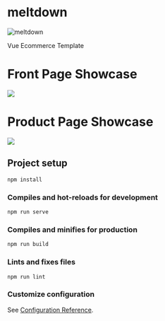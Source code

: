 # meltdown

![meltdown](https://img.shields.io/github/license/sairash/meltdown)<br/>

 Vue Ecommerce Template
 
 # Front Page Showcase
<img src="screenshot/walkthrough_front_page.gif"><br/>
 
# Product Page Showcase
<img src="screenshot/walkthrough_product_page.gif"><br/>

## Project setup
```
npm install
```

### Compiles and hot-reloads for development
```
npm run serve
```

### Compiles and minifies for production
```
npm run build
```

### Lints and fixes files
```
npm run lint
```

### Customize configuration
See [Configuration Reference](https://cli.vuejs.org/config/).
